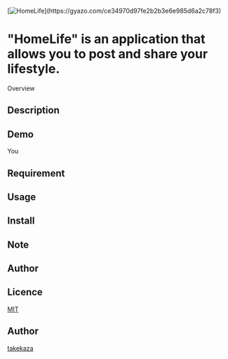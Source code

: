 [![HomeLife](https://i.gyazo.com/ce34970d97fe2b2b3e6e985d6a2c78f3.gif"HomeLife")](https://gyazo.com/ce34970d97fe2b2b3e6e985d6a2c78f3)

"HomeLife" is an application that allows you to post and share your lifestyle.
====

Overview
## Description


## Demo

You

## Requirement



## Usage



## Install



## Note



## Author



## Licence

[MIT]()

## Author

[takekaza](https://github.com/takekaza)